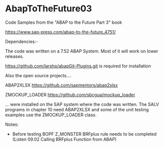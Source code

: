 # AbapToTheFuture03
Code Samples from the "ABAP to the Future Part 3" book

https://www.sap-press.com/abap-to-the-future_4751/

Dependencies:-

The code was written on a 7.52 ABAP System. Most of it will work on lower releases.

https://github.com/larshp/abapGit-Plugins.git is required for installation

Also the open source projects....

ABAP2XLSX https://github.com/sapmentors/abap2xlsx

ZMOCKUP_LOADER https://github.com/sbcgua/mockup_loader

... were installed on the SAP system where the code was written. The SALV programs in chapter 10 need ABAP2XLSX and some of the unit testing examples use the ZMOCKUP_LOADER class.

Notes:
- Before testing BOPF Z_MONSTER BRFplus rule needs to be completed (Listen 09.02 Calling BRFplus Function from ABAP)
